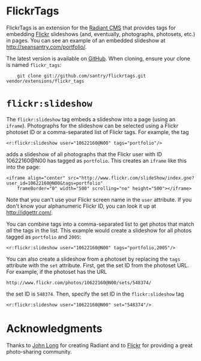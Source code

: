 FlickrTags
==========
FlickrTags is an extension for the [Radiant CMS][1] that provides tags for embedding [Flickr][2] slideshows (and, eventually, photographs, photosets, etc.) in pages. You can see an example of an embedded slideshow at <http://seansantry.com/portfolio/>.

The latest version is available on [GitHub][4]. When cloning, ensure your clone is named `flickr_tags`:

        git clone git://github.com/santry/flickrtags.git vendor/extensions/flickr_tags

	
	
`flickr:slideshow`
==================
The `flickr:slideshow` tag embeds a slideshow into a page (using an `iframe`). Photographs for the slideshow can be selected using a Flickr photoset ID or a comma-separated list of Flickr tags. For example, the tag

	<r:flickr:slideshow user="10622160@N00" tags="portfolio"/>
	
adds a slideshow of all photographs that the Flickr user with ID 10622160@N00 has tagged as `portfolio`. This creates an `iframe` like this into the page:

	<iframe align="center" src="http://www.flickr.com/slideShow/index.gne?user_id=10622160@N00&tags=portfolio" 
    	frameBorder="0" width="500" scrolling="no" height="500"></iframe>

Note that you can't use your Flickr screen name in the `user` attribute. If you don't know your alphanumeric Flickr ID, you can look it up at <http://idgettr.com/>. 

You can combine tags into a comma-separated list to get photos that match _all_ the tags in the list. This example would create a slideshow for all photos tagged as `portfolio` and `2005`:

	<r:flickr:slideshow user="10622160@N00" tags="portfolio,2005"/>
	
You can also create a slideshow from a photoset by replacing the `tags` attribute with the `set` attribute. First, get the set ID from the photoset URL. For example, if the photoset has the URL 

	http://www.flickr.com/photos/10622160@N00/sets/548374/

the set ID is `548374`. Then, specify the set ID in the `flickr:slideshow` tag

	<r:flickr:slideshow user="10622160@N00" set="548374"/>

	
Acknowledgments
===============
Thanks to [John Long][3] for creating Radiant and to [Flickr][2] for providing a great photo-sharing community.


[1]: http://radiantcms.org
[2]: http://flickr.com
[3]: http://wiseheartdesign.com/
[4]: http://github.com/santry/flickrtags/
